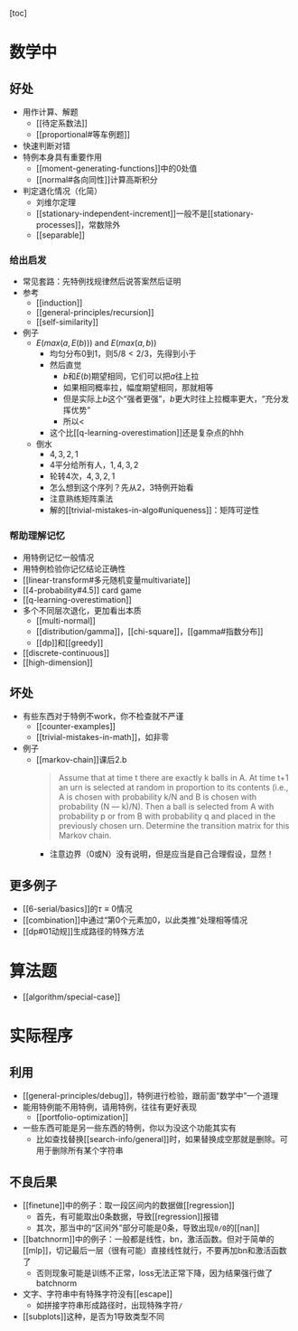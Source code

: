 [toc]
# 数学中
## 好处
- 用作计算、解题
  - [[待定系数法]]
  - [[proportional#等车例题]]
- 快速判断对错
- 特例本身具有重要作用
  - [[moment-generating-functions]]中的0处值
  - [[normal#各向同性]]计算高斯积分
- 判定退化情况（化简）
  - 刘维尔定理
  - [[stationary-independent-increment]]一般不是[[stationary-processes]]，常数除外
  - [[separable]]
### 给出启发
- 常见套路：先特例找规律然后说答案然后证明
- 参考
  - [[induction]]
  - [[general-principles/recursion]]
  - [[self-similarity]]
- 例子
  - $E (max(a, E(b)))$ and $E(max(a,b))$
    - 均匀分布0到1，则$5/8 < 2/3$，先得到小于
    - 然后直觉
      - $b$和$E(b)$期望相同，它们可以把$a$往上拉
      - 如果相同概率拉，幅度期望相同，那就相等
      - 但是实际上$b$这个“强者更强”，$b$更大时往上拉概率更大，“充分发挥优势”
      - 所以$<$
    - 这个比[[q-learning-overestimation]]还是复杂点的hhh
  - 倒水
    - $4,3,2,1$
    - $4$平分给所有人，$1,4,3,2$
    - 轮转4次，$4,3,2,1$
    - 怎么想到这个序列？先从2，3特例开始看
    - 注意熟练矩阵乘法
    - 解的[[trivial-mistakes-in-algo#uniqueness]]：矩阵可逆性
### 帮助理解记忆
- 用特例记忆一般情况
- 用特例检验你记忆结论正确性
- [[linear-transform#多元随机变量multivariate]]
- [[4-probability#4.5]] card game
- [[q-learning-overestimation]]
- 多个不同层次退化，更加看出本质
  - [[multi-normal]]
  - [[distribution/gamma]]，[[chi-square]]，[[gamma#指数分布]]
  - [[dp]]和[[greedy]]
- [[discrete-continuous]]
- [[high-dimension]]
## 坏处
- 有些东西对于特例不work，你不检查就不严谨
  - [[counter-examples]]
  - [[trivial-mistakes-in-math]]，如非零
- 例子
  - [[markov-chain]]课后2.b
    > Assume that at time t there are exactly k balls in A. At time t+1 an urn is selected at random in proportion to its contents (i.e., A is chosen with probability k/N and B is chosen with probability (N — k)/N). Then a ball is selected from A with probability p or from B with probability q and placed in the previously chosen urn. Determine the transition matrix for this Markov chain.
    - 注意边界（0或N）没有说明，但是应当是自己合理假设，显然！
## 更多例子
- [[6-serial/basics]]的$\tau\equiv 0$情况
- [[combination]]中通过“第0个元素加0，以此类推”处理相等情况
- [[dp#01动规]]生成路径的特殊方法
# 算法题
- [[algorithm/special-case]]
# 实际程序
## 利用
- [[general-principles/debug]]，特例进行检验，跟前面“数学中”一个道理
- 能用特例能不用特例，请用特例，往往有更好表现
  - [[portfolio-optimization]]
- 一些东西可能是另一些东西的特例，你以为没这个功能其实有
  - 比如查找替换[[search-info/general]]时，如果替换成空那就是删除。可用于删除所有某个字符串
## 不良后果
- [[finetune]]中的例子：取一段区间内的数据做[[regression]]
  - 首先，有可能取出0条数据，导致[[regression]]报错
  - 其次，那当中的“区间外”部分可能是0条，导致出现`0/0`的[[nan]]
- [[batchnorm]]中的例子：一般都是线性，bn，激活函数。但对于简单的[[mlp]]，切记最后一层（很有可能）直接线性就行，不要再加bn和激活函数了
  - 否则现象可能是训练不正常，loss无法正常下降，因为结果强行做了batchnorm
- 文字、字符串中有特殊字符没有[[escape]]
  - 如拼接字符串形成路径时，出现特殊字符`/`
- [[subplots]]这种，是否为1导致类型不同